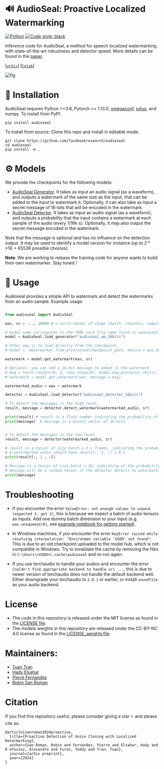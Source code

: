 # :loud_sound: AudioSeal: Proactive Localized Watermarking

<a href="https://www.python.org/"><img alt="Python" src="https://img.shields.io/badge/-Python 3.8+-blue?style=for-the-badge&logo=python&logoColor=white"></a>
<a href="https://black.readthedocs.io/en/stable/"><img alt="Code style: black" src="https://img.shields.io/badge/code%20style-black-black.svg?style=for-the-badge&labelColor=gray"></a>

<!-- We introduce AudioSeal, a method for speech localized watermarking, with state-of-the-art detector speed without compromising the watermarking robustness. 
It jointly trains a generator that embeds a watermark in the audio, and a detector that detects the watermarked fragments in longer audios, even in the presence of editing.
Audioseal achieves state-of-the-art detection performance of both natural and synthetic speech at the sample level (1/16k second resolution), it generates limited alteration of signal quality and is robust to many types of audio editing. 
Audioseal is designed with a fast, single-pass detector, that significantly surpasses existing models in speed — achieving detection up to two orders of magnitude faster, making it ideal for large-scale and real-time applications. -->

Inference code for AudioSeal, a method for speech localized watermarking, with state-of-the-art robustness and detector speed.
More details can be found in the [paper](https://arxiv.org/abs/2401.17264).

[[`arXiv`](https://arxiv.org/abs/2401.17264)]
[[`Colab`](https://colab.research.google.com/github/facebookresearch/audioseal/blob/master/examples/colab.ipynb)]

![fig](https://github.com/facebookresearch/audioseal/assets/1453243/5d8cd96f-47b5-4c34-a3fa-7af386ed59f2)


# :mate: Installation

AudioSeal requires Python >=3.8, Pytorch >= 1.13.0, [omegaconf](https://omegaconf.readthedocs.io/), [julius](https://pypi.org/project/julius/), and numpy. To install from PyPI:

```
pip install audioseal
```

To install from source: Clone this repo and install in editable mode:

```
git clone https://github.com/facebookresearch/audioseal
cd audioseal
pip install -e .
```

# :gear: Models

We provide the checkpoints for the following models:

- [AudioSeal Generator](src/audioseal/cards/audioseal_wm_16bits.yaml).
  It takes as input an audio signal (as a waveform), and outputs a watermark of the same size as the input, that can be added to the input to watermark it.
  Optionally, it can also take as input a secret message of 16-bits that will be encoded in the watermark.
- [AudioSeal Detector](src/audioseal/cards/audioseal_detector_16bits.yaml).
  It takes as input an audio signal (as a waveform), and outputs a probability that the input contains a watermark at each sample of the audio (every 1/16k s).
  Optionally, it may also output the secret message encoded in the watermark.

Note that the message is optional and has no influence on the detection output. It may be used to identify a model version for instance (up to $2**16=65536$ possible choices).

**Note**: We are working to release the training code for anyone wants to build their own watermarker. Stay tuned !

# :abacus: Usage

Audioseal provides a simple API to watermark and detect the watermarks from an audio sample. Example usage:

```python

from audioseal import AudioSeal

wav, sr = ..., 16000 # a torch tensor of shape (batch, channels, samples) and a sample rate

# model name corresponds to the YAML card file name found in audioseal/cards
model = AudioSeal.load_generator("audioseal_wm_16bits")

# Other way is to load directly from the checkpoint
# model =  Watermarker.from_pretrained(checkpoint_path, device = wav.device)

watermark = model.get_watermark(wav, sr)

# Optional: you can add a 16-bit message to embed in the watermark
# msg = torch.randint(0, 2, (wav.shape(0), model.msg_processor.nbits), device=wav.device)
# watermark = model.get_watermark(wav, message = msg)

watermarked_audio = wav + watermark

detector = AudioSeal.load_detector("audioseal_detector_16bits")

# To detect the messages in the high-level.
result, message = detector.detect_watermark(watermarked_audio, sr)

print(result) # result is a float number indicating the probability of the audio being watermarked,
print(message)  # message is a binary vector of 16 bits


# To detect the messages in the low-level.
result, message = detector(watermarked_audio, sr)

# result is a tensor of size batch x 2 x frames, indicating the probability (positive and negative) of watermarking for each frame
# A watermarked audio should have result[:, 1, :] > 0.5
print(result[:, 1 , :])  

# Message is a tensor of size batch x 16, indicating of the probability of each bit to be 1.
# message will be a random tensor if the detector detects no watermarking from the audio
print(message)  
```

<!-- # Want to contribute?

 We welcome [Pull Requests](https://github.com/fairinternal/fair-getting-started-recipe/pulls) with improvements or suggestions.
 If you want to flag an issue or propose an improvement, but dont' know how to realize it, create a [GitHub Issue](https://github.com/fairinternal/fair-getting-started-recipe/issues).


# Thanks to:
* Jack Urbaneck, Matthew Muckley, Pierre Gleize,  Ashutosh Kumar, Megan Richards, Haider Al-Tahan, and Vivien Cabannes for contributions and feedback
* The CIFAR10 [PyTorch Tutorial](https://pytorch.org/tutorials/beginner/blitz/cifar10_tutorial.html
) on which the training is based
* [Hydra Lightning Template](https://github.com/ashleve/lightning-hydra-template) for inspiration on code organization -->

# Troubleshooting

- If you encounter the error `ValueError: not enough values to unpack (expected 3, got 2)`, this is because we expect a batch of audio  tensors as inputs. Add one
dummy batch dimension to your input (e.g. `wav.unsqueeze(0)`, see [example notebook for getting started](examples/Getting_started.ipynb)).

- In Windows machines, if you encounter the error `KeyError raised while resolving interpolation: "Environmen variable 'USER' not found"`: This is due to an old checkpoint
uploaded to the model hub, which is not compatible in Windows. Try to invalidate the cache by removing the files in `C:\Users\<USER>\.cache\audioseal`
and re-run again.

- If you use torchaudio to handle your audios and encounter the error `Couldn't find appropriate backend to handle uri ...`, this is due to newer version of 
torchaudio does not handle the default backend well. Either downgrade your torchaudio to `2.0.1` or earlier, or install `soundfile` as your audio backend.

# License

- The code in this repository is released under the MIT license as found in the [LICENSE file](LICENSE).
- The models weights in this repository are released under the CC-BY-NC 4.0 license as found in the [LICENSE_weights file](LICENSE_weights).

# Maintainers:
- [Tuan Tran](https://github.com/antoine-tran)
- [Hady Elsahar](https://github.com/hadyelsahar)
- [Pierre Fernandez](https://github.com/pierrefdz)
- [Robin San Roman](https://github.com/Sparker17)

# Citation

If you find this repository useful, please consider giving a star :star: and please cite as:

```
@article{sanroman2024proactive,
  title={Proactive Detection of Voice Cloning with Localized Watermarking},
  author={San Roman, Robin and Fernandez, Pierre and Elsahar, Hady and D´efossez, Alexandre and Furon, Teddy and Tran, Tuan},
  journal={arXiv preprint},
  year={2024}
}
```
